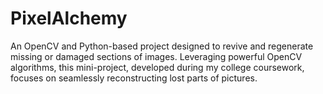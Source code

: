 # PixelAlchemy
An OpenCV and Python-based project designed to revive and regenerate missing or damaged sections of images. Leveraging powerful OpenCV algorithms, this mini-project, developed during my college coursework, focuses on seamlessly reconstructing lost parts of pictures.
